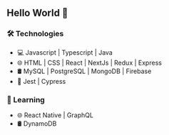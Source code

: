 ## Hello World 👋

### 🛠 Technologies 
- 💻 Javascript | Typescript | Java 
- 🌐 HTML | CSS | React | NextJs | Redux | Express
- 🛢 MySQL | PostgreSQL | MongoDB | Firebase 
- 🔨 Jest | Cypress 

### 🌱 Learning
- 🌐 React Native | GraphQL 
- 🛢 DynamoDB

<!---
luccaHirae/luccaHirae is a ✨ special ✨ repository because its `README.md` (this file) appears on your GitHub profile.
You can click the Preview link to take a look at your changes.
--->
